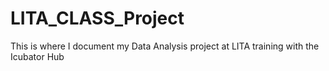 # LITA_CLASS_Project
This is where I document my Data Analysis project at LITA training with the Icubator Hub
